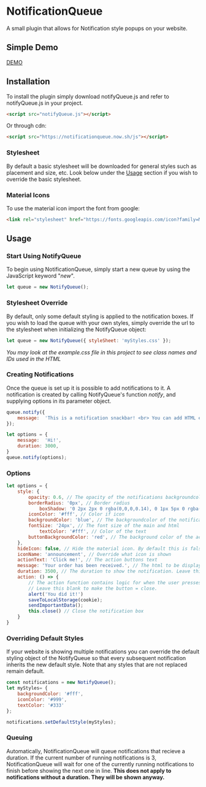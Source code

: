 
# NotificationQueue

A small plugin that allows for Notification style popups on your website.

## Simple Demo
[DEMO](https://mathih13.github.io/NotificationQueue/)

## Installation
To install the plugin simply download notifyQueue.js and refer to notifyQueue.js in your project.

```html
<script src="notifyQueue.js"></script>
```
Or through cdn:
```html
<script src="https://notificationqueue.now.sh/js"></script>
```

### Stylesheet
By default a basic stylesheet will be downloaded for general styles such as placement and size, etc. Look below under the [Usage](https://github.com/Mathih13/NotificationQueue#stylesheet-override) section if you wish to override the basic stylesheet. 

### Material Icons
To use the material icon import the font from google:
```html
<link rel="stylesheet" href="https://fonts.googleapis.com/icon?family=Material+Icons">
```

## Usage

### Start Using NotifyQueue
To begin using NotificationQueue, simply start a new queue by using the JavaScript keyword "*new*".

```javascript
let queue = new NotifyQueue();
```

### Stylesheet Override
By default, only some default styling is applied to the notification boxes. If you wish to load the queue with your own styles, simply override the url to the stylesheet when initializing the NotifyQueue object:
```javascript
let queue = new NotifyQueue({ styleSheet: 'myStyles.css' });
```
*You may look at the example.css file in this project to see class names and IDs used in the HTML*

### Creating Notifications
Once the queue is set up it is possible to add notifications to it. A notification is created by calling NotifyQueue's function *notify*, and supplying options in its parameter object.

```javascript
queue.notify({
	message:  'This is a notification snackbar! <br> You can add HTML elements like <a href="/#">links</a> to this element.',
});
```

```javascript
let options = {
	message:  'Hi!',
	duration: 3000,
}
queue.notify(options);
```

### Options
```javascript
let options = {
	style: {
		opacity: 0.6, // The opacity of the notifications backgroundcolor
		borderRadius: '0px', // Border radius 
	        boxShadow: '0 2px 2px 0 rgba(0,0,0,0.14), 0 1px 5px 0 rgba(0,0,0,0.12), 0 3px 1px -2px rgba(0,0,0,0.2)', // Box shadow of the notification box
		iconColor: '#fff', // Color if icon
		backgroundColor: 'blue', // The backgroundcolor of the notification box
		fontSize: '24px', // The font size of the main and html
	        textColor: '#fff', // Color of the text
		buttonBackgroundColor: 'red', // The background color of the action button		
	},
	hideIcon: false, // Hide the material icon. By default this is false
	iconName: 'announcement', // Override what icon is shown
	actionText: 'Click me!', // The action buttons text
	message: 'Your order has been received.', // The html to be displayed inside the notification
	duration: 3500, // The duration to show the notification. Leave this blank for indefinite
	action: () => { 
		// The action function contains logic for when the user presses the action button.
		// Leave this blank to make the button = close.
		alert('You did it!')
		saveToLocalStorage(cookie);
		sendImportantData();
		this.close() // Close the notification box
	}
}
```
### Overriding Default Styles
If your website is showing multiple notifications you can override the default styling object of the NotifyQueue so that every subsequent notification inherits the new default style. Note that any styles that are not replaced remain default.

```javascript
const notifications = new NotifyQueue();
let myStyles= {
    backgroundColor: '#fff',
    iconColor: '#999',
    textColor: '#333'
};

notifications.setDefaultStyle(myStyles);
```

### Queuing
Automatically, NotificationQueue will queue notifications that recieve a duration. If the current number of running notifications is 3, NotificationQueue will wait for one of the currently running notifications to finish before showing the next one in line. **This does not apply to notifications without a duration. They will be shown anyway.** 
